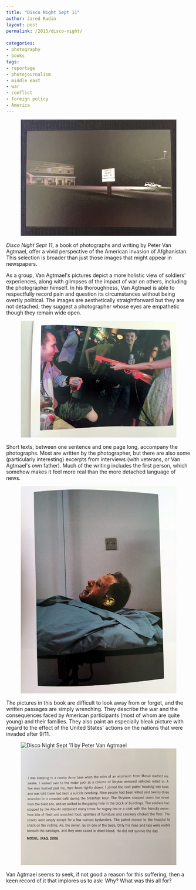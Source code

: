 ```yaml
---
title: "Disco Night Sept 11"
author: Jared Radin
layout: post
permalink: /2015/disco-night/

categories:
- photography
- books
tags:
- reportage
- photojournalism
- middle east
- war
- conflict
- foreign policy
- America
---
```

<figure>
<img src="/assets/2015/11/disco-night-cover.jpg" alt="Disco Night Sept 11 by Peter Van Agtmael" />
</figure>

*Disco Night Sept 11*, a book of photographs and writing by Peter Van Agtmael, offer a vivid perspective of the American invasion of Afghanistan. This selection is broader than just those images that might appear in newspapers.

As a group, Van Agtmael's pictures depict a more holistic view of soldiers' experiences, along with glimpses of the impact of war on others, including the photographer himself. In his thoroughness, Van Agtmael is able to respectfully record pain and question its circumstances without being overtly political. The images are aesthetically straightforward but they are not detached; they suggest a photographer whose eyes are empathetic though they remain wide open.

<!--more-->

<figure>
<img src="/assets/2015/11/bar-stranger.jpg" alt="Disco Night Sept 11 by Peter Van Agtmael" />
</figure>

Short texts, between one sentence and one page long, accompany the photographs. Most are written by the photographer, but there are also some (particularly interesting) excerpts from interviews (with veterans, or Van Agtmael's own father). Much of the writing includes the first person, which somehow makes it feel more real than the more detached language of news.

<figure>
<img src="/assets/2015/11/after-ied.jpg" alt="Disco Night Sept 11 by Peter Van Agtmael" />
</figure>

The pictures in this book are difficult to look away from or forget, and the written passages are simply wrenching. They describe the war and the consequences faced by American participants (most of whom are quite young) and their families. They also paint an especially bleak picture with regard to the effect of the United States' actions on the nations that were invaded after 9/11.

<figure>
<img src="/assets/2015/11/cafe-soldier.jpg" alt="Disco Night Sept 11 by Peter Van Agtmael" />

<img src="/assets/2015/11/cafe-text.jpg" alt="Disco Night Sept 11 by Peter Van Agtmael" />
</figure>

Van Agtmael seems to seek, if not good a reason for this suffering, then a keen record of it that implores us to ask: Why? What was this all for?
